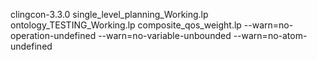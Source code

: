clingcon-3.3.0 single_level_planning_Working.lp ontology_TESTING_Working.lp composite_qos_weight.lp --warn=no-operation-undefined --warn=no-variable-unbounded --warn=no-atom-undefined